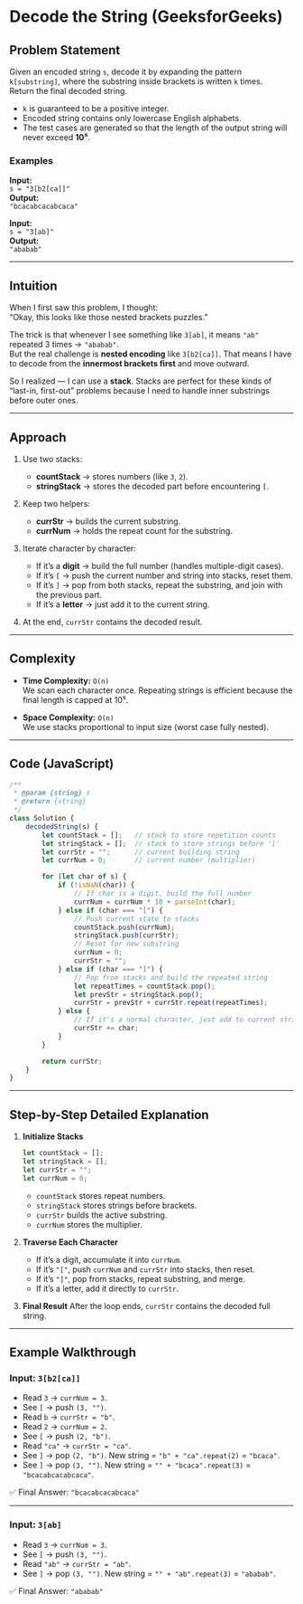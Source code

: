 # Decode the String (GeeksforGeeks)

## Problem Statement  

Given an encoded string `s`, decode it by expanding the pattern `k[substring]`, where the substring inside brackets is written `k` times.  
Return the final decoded string.  

- `k` is guaranteed to be a positive integer.  
- Encoded string contains only lowercase English alphabets.  
- The test cases are generated so that the length of the output string will never exceed **10⁵**.  

### Examples

**Input:**  
`s = "3[b2[ca]]"`  
**Output:**  
`"bcacabcacabcaca"`  

**Input:**  
`s = "3[ab]"`  
**Output:**  
`"ababab"`  

---

## Intuition  

When I first saw this problem, I thought:  
“Okay, this looks like those nested brackets puzzles.”  

The trick is that whenever I see something like `3[ab]`, it means `"ab"` repeated 3 times → `"ababab"`.  
But the real challenge is **nested encoding** like `3[b2[ca]]`. That means I have to decode from the **innermost brackets first** and move outward.  

So I realized — I can use a **stack**. Stacks are perfect for these kinds of “last-in, first-out” problems because I need to handle inner substrings before outer ones.  

---

## Approach  

1. Use two stacks:  
   - **countStack** → stores numbers (like `3`, `2`).  
   - **stringStack** → stores the decoded part before encountering `[`.

2. Keep two helpers:  
   - **currStr** → builds the current substring.  
   - **currNum** → holds the repeat count for the substring.  

3. Iterate character by character:  
   - If it’s a **digit** → build the full number (handles multiple-digit cases).  
   - If it’s `[` → push the current number and string into stacks, reset them.  
   - If it’s `]` → pop from both stacks, repeat the substring, and join with the previous part.  
   - If it’s a **letter** → just add it to the current string.  

4. At the end, `currStr` contains the decoded result.  

---

## Complexity  

- **Time Complexity:** `O(n)`  
  We scan each character once. Repeating strings is efficient because the final length is capped at 10⁵.  

- **Space Complexity:** `O(n)`  
  We use stacks proportional to input size (worst case fully nested).  

---

## Code (JavaScript)

```js
/**
 * @param {string} s
 * @return {string}
 */
class Solution {
    decodedString(s) {
        let countStack = [];   // stack to store repetition counts
        let stringStack = [];  // stack to store strings before '['
        let currStr = "";      // current building string
        let currNum = 0;       // current number (multiplier)

        for (let char of s) {
            if (!isNaN(char)) {
                // If char is a digit, build the full number
                currNum = currNum * 10 + parseInt(char);
            } else if (char === "[") {
                // Push current state to stacks
                countStack.push(currNum);
                stringStack.push(currStr);
                // Reset for new substring
                currNum = 0;
                currStr = "";
            } else if (char === "]") {
                // Pop from stacks and build the repeated string
                let repeatTimes = countStack.pop();
                let prevStr = stringStack.pop();
                currStr = prevStr + currStr.repeat(repeatTimes);
            } else {
                // If it's a normal character, just add to current string
                currStr += char;
            }
        }

        return currStr;
    }
}
````

---

## Step-by-Step Detailed Explanation

1. **Initialize Stacks**

   ```js
   let countStack = [];
   let stringStack = [];
   let currStr = "";
   let currNum = 0;
   ```

   - `countStack` stores repeat numbers.
   - `stringStack` stores strings before brackets.
   - `currStr` builds the active substring.
   - `currNum` stores the multiplier.

2. **Traverse Each Character**

   - If it’s a digit, accumulate it into `currNum`.
   - If it’s `"["`, push `currNum` and `currStr` into stacks, then reset.
   - If it’s `"]"`, pop from stacks, repeat substring, and merge.
   - If it’s a letter, add it directly to `currStr`.

3. **Final Result**
   After the loop ends, `currStr` contains the decoded full string.

---

## Example Walkthrough

### Input: `3[b2[ca]]`

- Read `3` → `currNum = 3`.
- See `[` → push `(3, "")`.
- Read `b` → `currStr = "b"`.
- Read `2` → `currNum = 2`.
- See `[` → push `(2, "b")`.
- Read `"ca"` → `currStr = "ca"`.
- See `]` → pop `(2, "b")`. New string = `"b" + "ca".repeat(2)` = `"bcaca"`.
- See `]` → pop `(3, "")`. New string = `"" + "bcaca".repeat(3)` = `"bcacabcacabcaca"`.

✅ Final Answer: `"bcacabcacabcaca"`

---

### Input: `3[ab]`

- Read `3` → `currNum = 3`.
- See `[` → push `(3, "")`.
- Read `"ab"` → `currStr = "ab"`.
- See `]` → pop `(3, "")`. New string = `"" + "ab".repeat(3)` = `"ababab"`.

✅ Final Answer: `"ababab"`
